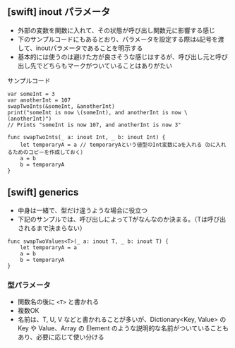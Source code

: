 ## [swift] inout パラメータ

- 外部の変数を関数に入れて、その状態が呼び出し関数元に影響する感じ
- 下のサンプルコードにもあるとおり、パラメータを設定する際は`&`記号を渡して、inoutパラメータであることを明示する
- 基本的には使うのは避けた方が良さそうな感じはするが、呼び出し元と呼び出し先でどちらもマークがついていることはありがたい

サンプルコード
```
var someInt = 3
var anotherInt = 107
swapTwoInts(&someInt, &anotherInt)
print("someInt is now \(someInt), and anotherInt is now \(anotherInt)")
// Prints "someInt is now 107, and anotherInt is now 3"

func swapTwoInts(_ a: inout Int, _ b: inout Int) {
    let temporaryA = a // temporaryAという値型のInt変数にaを入れる（bに入れるためのコピーを作成しておく）
    a = b
    b = temporaryA
}

```

## [swift] generics

- 中身は一緒で、型だけ違うような場合に役立つ
- 下記のサンプルでは、呼び出しによってTがなんなのか決まる。（Tは呼び出されるまで決まらない）

```
func swapTwoValues<T>(_ a: inout T, _ b: inout T) {
    let temporaryA = a
    a = b
    b = temporaryA
}

```
### 型パラメータ

- 関数名の後に `<T>` と書かれる
- 複数OK
- 名前は、T, U, V などと書かれることが多いが、Dictionary<Key, Value> の Key や Value、Array<Element> の Element のような説明的な名前がついていることもあり、必要に応じて使い分ける


